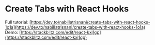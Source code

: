 # Create Tabs with React Hooks

Full tutorial: [https://dev.to/nabillatrisnani/create-tabs-with-react-hooks-1o1a](https://dev.to/nabillatrisnani/create-tabs-with-react-hooks-1o1a)
Demo: [https://stackblitz.com/edit/react-kxj1gp](https://stackblitz.com/edit/react-kxj1gp)

